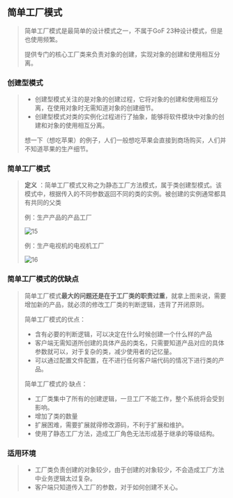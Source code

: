 ## 简单工厂模式

> 简单工厂模式是最简单的设计模式之一，不属于GoF 23种设计模式，但是也使用频繁。
>
> 提供专门的核心工厂类来负责对象的创建，实现对象的创建和使用相互分离。

### 创建型模式

> - 创建型模式关注的是对象的创建过程，它将对象的创建和使用相互分离，在使用对象时无需知道对象的创建细节。
> - 创建型模式对类的实例化过程进行了抽象，能够将软件模块中对象的创建和对象的使用相互分离。
>
> 想一下（想吃苹果）的例子，人们一般想吃苹果会直接到商场购买，人们并不知道苹果的生产细节。

### 简单工厂模式

> **定义** ：简单工厂模式又称之为静态工厂方法模式，属于类创建型模式。该模式中，根据传入的不同参数返回不同的类的实例。被创建的实例通常都具有共同的父类
>
> 例：生产产品的产品工厂
>
> ![15](https://github.com/LQ55/notes/blob/master/%E4%BB%93%E5%BA%93%E5%9B%BE%E5%BA%93/15.png)
>
> 例：生产电视机的电视机工厂
>
> ![16](https://github.com/LQ55/notes/blob/master/%E4%BB%93%E5%BA%93%E5%9B%BE%E5%BA%93/16.png)

### 简单工厂模式的优缺点

> 简单工厂模式**最大的问题还是在于工厂类的职责过重**，就拿上图来说，需要增加新的产品，就必须的修改工厂类的判断逻辑，违背了开闭原则。
>
> 简单工厂模式的优点：
>
> - 含有必要的判断逻辑，可以决定在什么时候创建一个什么样的产品
> - 客户端无需知道所创建的具体产品的类名，只需要知道产品对应的具体参数就可以，对于复杂的类，减少使用者的记忆量。
> - 可以通过配置文件配置，在不进行任何客户端代码的情况下进行类的产品。
>
> 简单工厂模式的·缺点：
>
> - 工厂类集中了所有的创建逻辑，一旦工厂不能工作，整个系统将会受到影响。
> - 增加了类的数量
> - 扩展困难，需要扩展就得修改源码，不利于扩展和维护。
> - 使用了静态工厂方法，造成工厂角色无法形成基于继承的等级结构。

### 适用环境

> - 工厂类负责创建的对象较少，由于创建的对象较少，不会造成工厂方法中业务逻辑太过复杂。
> - 客户端只知道传入工厂的参数，对于如何创建不关心。
